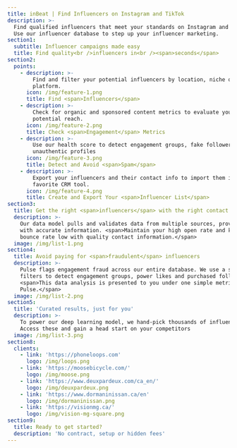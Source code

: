```yaml
---
title: inBeat | Find Influencers on Instagram and TikTok
description: >-
  Find qualified influencers that meet your standards on Instagram and TikTok.
  Use our influencer database to step up your influencer marketing.
section1:
  subtitle: Influencer campaigns made easy
  title: Find quality<br />influencers in<br /><span>seconds</span>
section2:
  points:
    - description: >-
        Find and filter your potential influencers by location, niche or
        platform.
      icon: /img/feature-1.png
      title: Find <span>Influencers</span>
    - description: >-
        Check for organic and sponsored content metrics to evaluate your
        potential reach.
      icon: /img/feature-2.png
      title: Check <span>Engagement</span> Metrics
    - description: >-
        Use our health score to detect engagement groups, fake followers and
        unauthentic profiles
      icon: /img/feature-3.png
      title: Detect and Avoid <span>Spam</span>
    - description: >-
        Export your influencers and their contact info to import them in your
        favorite CRM tool.
      icon: /img/feature-4.png
      title: Create and Export Your <span>Influencer List</span>
section3:
  title: Get the right <span>influencers</span> with the right contact information
  description: >-
    Our data model pulls and validates data from multiple sources, providing you
    with accurate information. <span>Maintain your high open rate and keep your
    bounce rate low with quality contact information.</span>
  image: /img/list-1.png
section4:
  title: Avoid paying for <span>fraudulent</span> influencers
  description: >-
    Pulse flags engagement fraud across our entire database. We use a serie of
    filters to detect engagement groups, power likes and purchased followers.
    <span>This data analysis is presented to you under one simple metric:
    Pulse.</span>
  image: /img/list-2.png
section5:
  title: 'Curated results, just for you'
  description: >-
    To power our deep learning model, we hand-pick thousands of influencers.
    Access these and gain a head start on your competitors
  image: /img/list-3.png
section8:
  clients:
    - link: 'https://phoneloops.com'
      logo: /img/loops.png
    - link: 'https://moosebicycle.com/'
      logo: /img/moose.png
    - link: 'https://www.deuxpardeux.com/ca_en/'
      logo: /img/deuxpardeux.png
    - link: 'https://www.dormaninissan.ca/en'
      logo: /img/dormaninissan.png
    - link: 'https://visionmg.ca/'
      logo: /img/vision-mg-square.png
section9:
  title: Ready to get started?
  description: 'No contract, setup or hidden fees'
---
```

